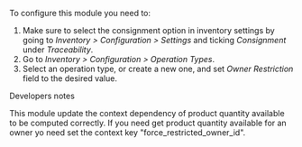 To configure this module you need to:

1.  Make sure to select the consignment option in inventory settings by
    going to *Inventory \> Configuration \> Settings* and ticking
    *Consignment* under *Traceability*.
2.  Go to *Inventory \> Configuration \> Operation Types*.
3.  Select an operation type, or create a new one, and set *Owner
    Restriction* field to the desired value.

Developers notes

This module update the context dependency of product quantity available
to be computed correctly. If you need get product quantity available for
an owner yo need set the context key "force_restricted_owner_id".
